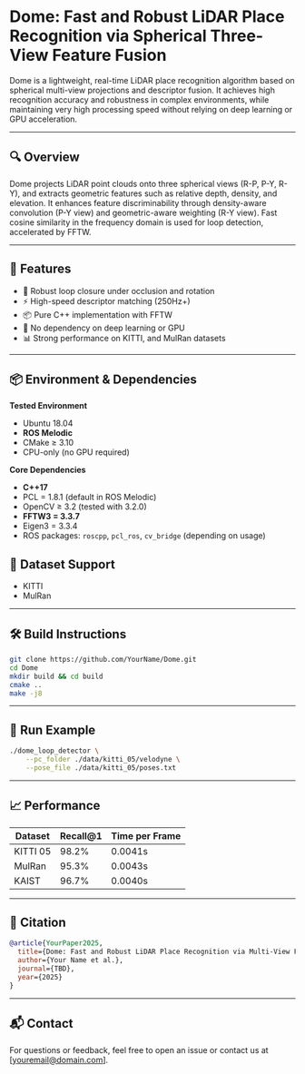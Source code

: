 # Dome: Fast and Robust LiDAR Place Recognition via Spherical Three-View Feature Fusion

Dome is a lightweight, real-time LiDAR place recognition algorithm based on spherical multi-view projections and descriptor fusion. It achieves high recognition accuracy and robustness in complex environments, while maintaining very high processing speed without relying on deep learning or GPU acceleration.

---

## 🔍 Overview

Dome projects LiDAR point clouds onto three spherical views (R-P, P-Y, R-Y), and extracts geometric features such as relative depth, density, and elevation. It enhances feature discriminability through density-aware convolution (P-Y view) and geometric-aware weighting (R-Y view). Fast cosine similarity in the frequency domain is used for loop detection, accelerated by FFTW.

---

## 🚀 Features

- 🔁 Robust loop closure under occlusion and rotation
- ⚡ High-speed descriptor matching (250Hz+)
- 📦 Pure C++ implementation with FFTW
- 🔎 No dependency on deep learning or GPU
- 📊 Strong performance on KITTI, and MulRan datasets

---

## 📦 Environment & Dependencies

**Tested Environment**
- Ubuntu 18.04
- **ROS Melodic**
- CMake ≥ 3.10
- CPU-only (no GPU required)

**Core Dependencies**
- **C++17**
- PCL = 1.8.1  (default in ROS Melodic)
- OpenCV ≥ 3.2  (tested with 3.2.0)
- **FFTW3 = 3.3.7**
- Eigen3 = 3.3.4
- ROS packages: `roscpp`, `pcl_ros`, `cv_bridge` (depending on usage)

## 🧭 Dataset Support

- KITTI
- MulRan
---

## 🛠️ Build Instructions

```bash
git clone https://github.com/YourName/Dome.git
cd Dome
mkdir build && cd build
cmake ..
make -j8
```

---

## 🧪 Run Example

```bash
./dome_loop_detector \
    --pc_folder ./data/kitti_05/velodyne \
    --pose_file ./data/kitti_05/poses.txt
```

---

## 📈 Performance

| Dataset   | Recall@1 | Time per Frame |
|-----------|----------|----------------|
| KITTI 05  | 98.2%    | 0.0041s        |
| MulRan    | 95.3%    | 0.0043s        |
| KAIST     | 96.7%    | 0.0040s        |

---

## 📄 Citation

```bibtex
@article{YourPaper2025,
  title={Dome: Fast and Robust LiDAR Place Recognition via Multi-View Feature Fusion},
  author={Your Name et al.},
  journal={TBD},
  year={2025}
}
```

---

## 📬 Contact

For questions or feedback, feel free to open an issue or contact us at [youremail@domain.com].
